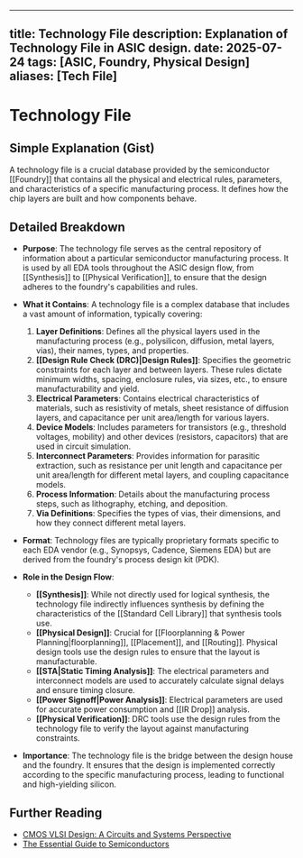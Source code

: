 
---
title: Technology File
description: Explanation of Technology File in ASIC design.
date: 2025-07-24
tags: [ASIC, Foundry, Physical Design]
aliases: [Tech File]
---

# Technology File

## Simple Explanation (Gist)
A technology file is a crucial database provided by the semiconductor [[Foundry]] that contains all the physical and electrical rules, parameters, and characteristics of a specific manufacturing process. It defines how the chip layers are built and how components behave.

## Detailed Breakdown

*   **Purpose**: The technology file serves as the central repository of information about a particular semiconductor manufacturing process. It is used by all EDA tools throughout the ASIC design flow, from [[Synthesis]] to [[Physical Verification]], to ensure that the design adheres to the foundry's capabilities and rules.

*   **What it Contains**: A technology file is a complex database that includes a vast amount of information, typically covering:
    1.  **Layer Definitions**: Defines all the physical layers used in the manufacturing process (e.g., polysilicon, diffusion, metal layers, vias), their names, types, and properties.
    2.  **[[Design Rule Check (DRC)|Design Rules]]**: Specifies the geometric constraints for each layer and between layers. These rules dictate minimum widths, spacing, enclosure rules, via sizes, etc., to ensure manufacturability and yield.
    3.  **Electrical Parameters**: Contains electrical characteristics of materials, such as resistivity of metals, sheet resistance of diffusion layers, and capacitance per unit area/length for various layers.
    4.  **Device Models**: Includes parameters for transistors (e.g., threshold voltages, mobility) and other devices (resistors, capacitors) that are used in circuit simulation.
    5.  **Interconnect Parameters**: Provides information for parasitic extraction, such as resistance per unit length and capacitance per unit area/length for different metal layers, and coupling capacitance models.
    6.  **Process Information**: Details about the manufacturing process steps, such as lithography, etching, and deposition.
    7.  **Via Definitions**: Specifies the types of vias, their dimensions, and how they connect different metal layers.

*   **Format**: Technology files are typically proprietary formats specific to each EDA vendor (e.g., Synopsys, Cadence, Siemens EDA) but are derived from the foundry's process design kit (PDK).

*   **Role in the Design Flow**:
    *   **[[Synthesis]]**: While not directly used for logical synthesis, the technology file indirectly influences synthesis by defining the characteristics of the [[Standard Cell Library]] that synthesis tools use.
    *   **[[Physical Design]]**: Crucial for [[Floorplanning & Power Planning|floorplanning]], [[Placement]], and [[Routing]]. Physical design tools use the design rules to ensure that the layout is manufacturable.
    *   **[[STA|Static Timing Analysis]]**: The electrical parameters and interconnect models are used to accurately calculate signal delays and ensure timing closure.
    *   **[[Power Signoff|Power Analysis]]**: Electrical parameters are used for accurate power consumption and [[IR Drop]] analysis.
    *   **[[Physical Verification]]**: DRC tools use the design rules from the technology file to verify the layout against manufacturing constraints.

*   **Importance**: The technology file is the bridge between the design house and the foundry. It ensures that the design is implemented correctly according to the specific manufacturing process, leading to functional and high-yielding silicon.

## Further Reading

*   [CMOS VLSI Design: A Circuits and Systems Perspective](https://www.amazon.com/CMOS-VLSI-Design-Circuits-Perspective/dp/0321547748)
*   [The Essential Guide to Semiconductors](https://www.amazon.com/Essential-Guide-Semiconductors-Jim-Turley/dp/013046404X)
